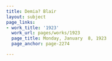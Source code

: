 ```yaml
---
title: Demia? Blair
layout: subject
page_links:
- work_title: '1923'
  work_url: pages/works/1923
  page_title: Monday, January  8, 1923
  page_anchor: page-2274

---
```

